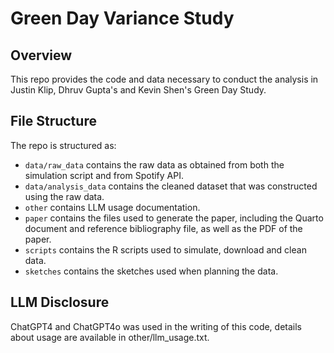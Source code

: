 # Green Day Variance Study

## Overview

This repo provides the code and data necessary to conduct the analysis in Justin Klip, Dhruv Gupta's and Kevin Shen's Green Day Study.


## File Structure

The repo is structured as:

-   `data/raw_data` contains the raw data as obtained from both the simulation script and from Spotify API.
-   `data/analysis_data` contains the cleaned dataset that was constructed using the raw data.
-   `other` contains LLM usage documentation.
-   `paper` contains the files used to generate the paper, including the Quarto document and reference bibliography file, as well as the PDF of the paper. 
-   `scripts` contains the R scripts used to simulate, download and clean data.
-   `sketches` contains the sketches used when planning the data.

## LLM Disclosure
ChatGPT4 and ChatGPT4o was used in the writing of this code, details about usage are available in other/llm_usage.txt.
